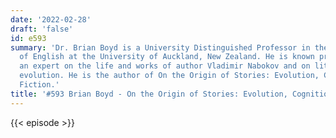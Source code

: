 ```yaml
---
date: '2022-02-28'
draft: 'false'
id: e593
summary: 'Dr. Brian Boyd is a University Distinguished Professor in the Department
  of English at the University of Auckland, New Zealand. He is known primarily as
  an expert on the life and works of author Vladimir Nabokov and on literature and
  evolution. He is the author of On the Origin of Stories: Evolution, Cognition, and
  Fiction.'
title: '#593 Brian Boyd - On the Origin of Stories: Evolution, Cognition, and Fiction'
---
```

{{< episode >}}
